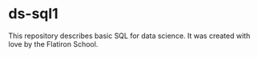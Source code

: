 # ds-sql1

This repository describes basic SQL for data science. It was created with love by the Flatiron School.
